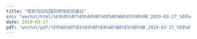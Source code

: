 ```yaml
---
title: "观影马拉松国际跨性别现身日"
src: "wechat/html/%E9%85%B7%E5%84%BF%E8%AE%BA%E5%9D%9B_2019-03-27_%E8%A7%82%E5%BD%B1%E9%A9%AC%E6%8B%89%E6%9D%BE%E5%9B%BD%E9%99%85%E8%B7%A8%E6%80%A7%E5%88%AB%E7%8E%B0%E8%BA%AB%E6%97%A5.html"
date: 2019-03-27
pdf: "wechat/pdf/%E9%85%B7%E5%84%BF%E8%AE%BA%E5%9D%9B_2019-03-27_%E8%A7%82%E5%BD%B1%E9%A9%AC%E6%8B%89%E6%9D%BE%E5%9B%BD%E9%99%85%E8%B7%A8%E6%80%A7%E5%88%AB%E7%8E%B0%E8%BA%AB%E6%97%A5.pdf"
---
```

